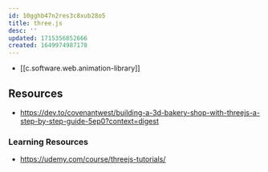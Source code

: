 ```yaml
---
id: 10gghb47n2res3c8xub28o5
title: three.js
desc: ''
updated: 1715356852666
created: 1649974987178
---
```


- [[c.software.web.animation-library]]

## Resources

- https://dev.to/covenantwest/building-a-3d-bakery-shop-with-threejs-a-step-by-step-guide-5ep0?context=digest

### Learning Resources

- https://udemy.com/course/threejs-tutorials/
